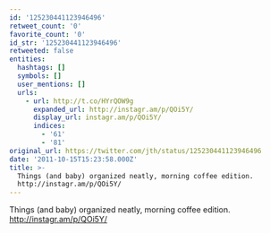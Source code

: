 ```yaml
---
id: '125230441123946496'
retweet_count: '0'
favorite_count: '0'
id_str: '125230441123946496'
retweeted: false
entities:
  hashtags: []
  symbols: []
  user_mentions: []
  urls:
    - url: http://t.co/HYrQOW9g
      expanded_url: http://instagr.am/p/QOi5Y/
      display_url: instagr.am/p/QOi5Y/
      indices:
        - '61'
        - '81'
original_url: https://twitter.com/jth/status/125230441123946496
date: '2011-10-15T15:23:58.000Z'
title: >-
  Things (and baby) organized neatly, morning coffee edition. 
  http://instagr.am/p/QOi5Y/
---
```


Things (and baby) organized neatly, morning coffee edition.  http://instagr.am/p/QOi5Y/